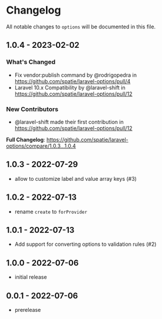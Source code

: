 # Changelog

All notable changes to `options` will be documented in this file.

## 1.0.4 - 2023-02-02

### What's Changed

- Fix vendor:publish command by @rodrigopedra in https://github.com/spatie/laravel-options/pull/4
- Laravel 10.x Compatibility by @laravel-shift in https://github.com/spatie/laravel-options/pull/12

### New Contributors

- @laravel-shift made their first contribution in https://github.com/spatie/laravel-options/pull/12

**Full Changelog**: https://github.com/spatie/laravel-options/compare/1.0.3...1.0.4

## 1.0.3 - 2022-07-29

- allow to customize label and value array keys (#3)

## 1.0.2 - 2022-07-13

- rename `create` to `forProvider`

## 1.0.1 - 2022-07-13

- Add support for converting options to validation rules (#2)

## 1.0.0 - 2022-07-06

- initial release

## 0.0.1 - 2022-07-06

- prerelease
